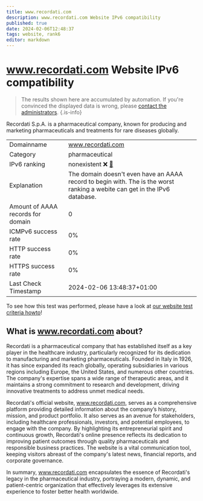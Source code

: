 ```yaml
---
title: www.recordati.com
description: www.recordati.com Website IPv6 compatibility
published: true
date: 2024-02-06T12:48:37
tags: website, rank6
editor: markdown
---
```


# www.recordati.com Website IPv6 compatibility

> The results shown here are accumulated by automation. If you're convinced the displayed data is wrong, please [contact the administrators](/howto/chat). 
{.is-info}

Recordati S.p.A. is a pharmaceutical company, known for producing and marketing pharmaceuticals and treatments for rare diseases globally.


|   |   |
| - | - |
| Domainname | www.recordati.com
| Category | pharmaceutical |
| IPv6 ranking | nonexistent :x: [🔗](/howto/ranking) |
| Explanation | The domain doesn't even have an AAAA record to begin with. The is the worst ranking a webite can get in the IPv6 database. |
| Amount of AAAA records for domain | 0 |
| ICMPv6 success rate | 0%|
| HTTP success rate | 0% |
| HTTPS success rate | 0% |
| Last Check Timestamp | 2024-02-06 13:48:37+01:00 |

To see how this test was performed, please have a look at [our website test criteria howto](/howto/testcriteria/website)!


## What is www.recordati.com about?
Recordati is a pharmaceutical company that has established itself as a key player in the healthcare industry, particularly recognized for its dedication to manufacturing and marketing pharmaceuticals. Founded in Italy in 1926, it has since expanded its reach globally, operating subsidiaries in various regions including Europe, the United States, and numerous other countries. The company's expertise spans a wide range of therapeutic areas, and it maintains a strong commitment to research and development, driving innovative treatments to address unmet medical needs.

Recordati's official website, www.recordati.com, serves as a comprehensive platform providing detailed information about the company’s history, mission, and product portfolio. It also serves as an avenue for stakeholders, including healthcare professionals, investors, and potential employees, to engage with the company. By highlighting its entrepreneurial spirit and continuous growth, Recordati's online presence reflects its dedication to improving patient outcomes through quality pharmaceuticals and responsible business practices. The website is a vital communication tool, keeping visitors abreast of the company's latest news, financial reports, and corporate governance.

In summary, www.recordati.com encapsulates the essence of Recordati's legacy in the pharmaceutical industry, portraying a modern, dynamic, and patient-centric organization that effectively leverages its extensive experience to foster better health worldwide.


